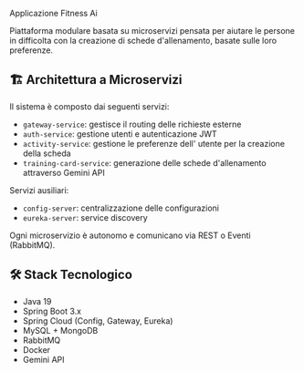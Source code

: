
Applicazione Fitness Ai

Piattaforma modulare basata su microservizi pensata per aiutare le persone in difficolta con la creazione di schede
d'allenamento, basate sulle loro preferenze.

## 🏗️ Architettura a Microservizi

Il sistema è composto dai seguenti servizi:

- `gateway-service`: gestisce il routing delle richieste esterne
- `auth-service`: gestione utenti e autenticazione JWT
- `activity-service`: gestione le preferenze dell' utente per la creazione della scheda
- `training-card-service`: generazione delle schede d'allenamento attraverso Gemini API

Servizi ausiliari:
- `config-server`: centralizzazione delle configurazioni
- `eureka-server`: service discovery

Ogni microservizio è autonomo e comunicano via REST o Eventi (RabbitMQ).

## 🛠️ Stack Tecnologico

- Java 19
- Spring Boot 3.x
- Spring Cloud (Config, Gateway, Eureka)
- MySQL + MongoDB
- RabbitMQ
- Docker 
- Gemini API